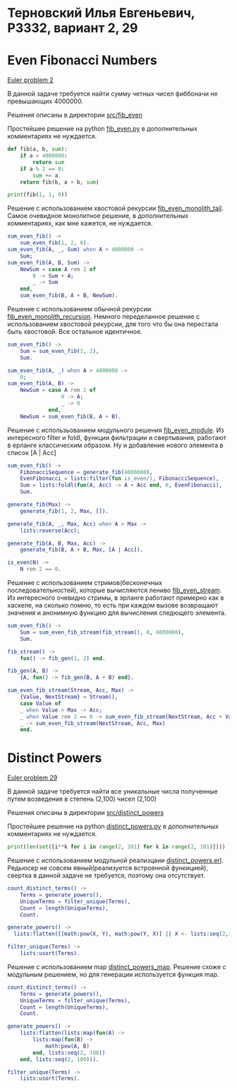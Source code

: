 Терновский Илья Евгеньевич, P3332, вариант 2, 29
=====
# Even Fibonacci Numbers
[Euler problem 2](https://projecteuler.net/problem=2)

В данной задаче требуется найти сумму четных чисел фиббоначи не превышающих 4000000.

Решения описаны в директории [src/fib_even](https://github.com/lolmaxlevel/fp_lab1/tree/master/src/fib_even)

Простейшее решение на python [fib_even.py](https://github.com/lolmaxlevel/fp_lab1/blob/master/src/fib_even/fib_even.py) в дополнительных комментариях не нуждается.
```python
def fib(a, b, sum):
    if a > 4000000:
        return sum
    if a % 2 == 0:
        sum += a
    return fib(b, a + b, sum)

print(fib(1, 1, 0))
```

Решение с использованием хвостовой рекурсии [fib_even_monolith_tail](https://github.com/lolmaxlevel/fp_lab1/blob/master/src/fib_even/fib_even_monolith_tail.erl). Самое очевидное монолитное решение, в дополнительных комментариях, как мне кажется, не нуждается.
```erlang
sum_even_fib() ->
    sum_even_fib(1, 2, 0).
sum_even_fib(A, _, Sum) when A > 4000000 ->
    Sum;
sum_even_fib(A, B, Sum) ->
    NewSum = case A rem 2 of
        0 -> Sum + A;
        _ -> Sum
    end,
    sum_even_fib(B, A + B, NewSum).
```

Решение с использованием обычной рекурсии [fib_even_monolith_recursion](https://github.com/lolmaxlevel/fp_lab1/blob/master/src/fib_even/fib_even_monolith_recursion.erl). Немного переделанное решение с использованием хвостовой рекурсии, для того что бы она перестала быть хвостовой. Все остальное идентичное.

```erlang
sum_even_fib() ->
    Sum = sum_even_fib(1, 2),
    Sum.

sum_even_fib(A, _) when A > 4000000 ->
    0;
sum_even_fib(A, B) ->
    NewSum = case A rem 2 of
                 0 -> A;
                 _ -> 0
             end,
    NewSum + sum_even_fib(B, A + B).
```

Решение с использьованием модульного решения [fib_even_module](https://github.com/lolmaxlevel/fp_lab1/blob/master/src/fib_even/fib_even_module.erl). Из интересного filter и foldl, функции фильтрации и свертывания, работают в ерланге классическим образом. Ну и добавление нового элемента в список [A | Acc]
```erlang
sum_even_fib() ->
    FibonacciSequence = generate_fib(4000000),
    EvenFibonacci = lists:filter(fun is_even/1, FibonacciSequence),
    Sum = lists:foldl(fun(A, Acc) -> A + Acc end, 0, EvenFibonacci),
    Sum.

generate_fib(Max) ->
    generate_fib(1, 2, Max, []).

generate_fib(A, _, Max, Acc) when A > Max ->
    lists:reverse(Acc);

generate_fib(A, B, Max, Acc) ->
    generate_fib(B, A + B, Max, [A | Acc]).

is_even(N) ->
    N rem 2 == 0.
```
Решение с использованием стримов(бесконечных последовательностей), которые вычисляются лениво [fib_even_stream](https://github.com/lolmaxlevel/fp_lab1/blob/master/src/fib_even/fib_even_stream.erl). Из интересного очевидно стримы, в эрланге работают примерно как в хаскеле, на сколько помню, то есть при каждом вызове возвращают значения и анонимную функцию для вычисления следющего элемента.

```erlang
sum_even_fib() ->
    Sum = sum_even_fib_stream(fib_stream(), 0, 4000000),
    Sum.

fib_stream() ->
    fun() -> fib_gen(1, 2) end.

fib_gen(A, B) ->
    {A, fun() -> fib_gen(B, A + B) end}.

sum_even_fib_stream(Stream, Acc, Max) ->
    {Value, NextStream} = Stream(),
    case Value of
    _ when Value > Max -> Acc;
    _ when Value rem 2 == 0 -> sum_even_fib_stream(NextStream, Acc + Value, Max);
    _ -> sum_even_fib_stream(NextStream, Acc, Max)
    end.
```

# Distinct Powers
[Euler problem 29](https://projecteuler.net/problem=29)

В данной задаче требуется найти все уникальные числа полученные путем возведения в степень (2,100) чисел (2,100)

Решения описаны в директории [src/distinct_powers](https://github.com/lolmaxlevel/fp_lab1/tree/master/src/distinct_powers)

Простейшее решение на python [distinct_powers.py](https://github.com/lolmaxlevel/fp_lab1/blob/master/src/distinct_powers/distinct_powers.py) в дополнительных комментариях не нуждается.
```python
print(len(set([i**k for i in range(2, 101) for k in range(2, 101)])))
```

Решение с использованием модульной реализцаии [distinct_powers.erl](https://github.com/lolmaxlevel/fp_lab1/blob/master/src/distinct_powers/distinct_powers.erl). Редьюсер не совсем явный(реализуется встроенной функицией), свертка в данной задаче не требуется, поэтому она отсутствует.

```erlang
count_distinct_terms() ->
    Terms = generate_powers(),
    UniqueTerms = filter_unique(Terms),
    Count = length(UniqueTerms),
    Count.

generate_powers() ->
  lists:flatten([[math:pow(X, Y), math:pow(Y, X)] || X <- lists:seq(2,100), Y <- lists:seq(2,100)]).

filter_unique(Terms) ->
    lists:usort(Terms).
```

Решение с использованием map [distinct_powers_map](https://github.com/lolmaxlevel/fp_lab1/blob/master/src/distinct_powers/distinct_powers_map.erl). Решение схоже с модульным решением, но для генерации используется функция map.

```erlang
count_distinct_terms() ->
    Terms = generate_powers(),
    UniqueTerms = filter_unique(Terms),
    Count = length(UniqueTerms),
    Count.

generate_powers() ->
    lists:flatten(lists:map(fun(A) ->
        lists:map(fun(B) ->
            math:pow(A, B)
        end, lists:seq(2, 100))
    end, lists:seq(2, 100))).

filter_unique(Terms) ->
    lists:usort(Terms).
```



